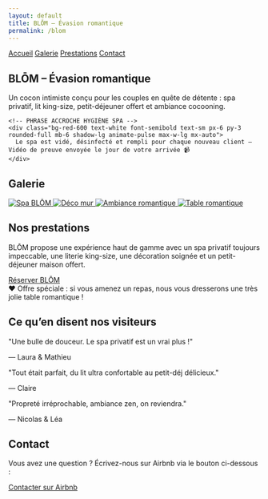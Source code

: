```yaml
---
layout: default
title: BLŌM – Évasion romantique
permalink: /blom
---
```


<div class="bg-black text-white min-h-screen px-4">

  <!-- MENU DE NAVIGATION -->
  <nav class="flex justify-center space-x-6 py-6 text-sm font-semibold uppercase tracking-wide">
    <a href="{{ site.baseurl }}/" class="hover:underline">Accueil</a>
    <a href="#galerie" class="hover:underline">Galerie</a>
    <a href="#prestations" class="hover:underline">Prestations</a>
    <a href="#contact" class="hover:underline">Contact</a>
  </nav>

  <!-- SECTION ACCUEIL -->
  <section id="accueil" class="text-center py-6">
    <h1 class="text-4xl font-bold mb-6">BLŌM – Évasion romantique</h1>
    <p class="text-lg max-w-xl mx-auto mb-8">
      Un cocon intimiste conçu pour les couples en quête de détente : spa privatif, lit king-size, petit-déjeuner offert et ambiance cocooning.
    </p>

    <!-- PHRASE ACCROCHE HYGIÈNE SPA -->
    <div class="bg-red-600 text-white font-semibold text-sm px-6 py-3 rounded-full mb-6 shadow-lg animate-pulse max-w-lg mx-auto">
      Le spa est vidé, désinfecté et rempli pour chaque nouveau client – Vidéo de preuve envoyée le jour de votre arrivée 📹
    </div>
  </section>

  <!-- SECTION GALERIE -->
  <section id="galerie" class="text-center py-8">
    <h2 class="text-2xl font-bold mb-6">Galerie</h2>
    <div class="flex flex-wrap justify-center gap-4">
      <a href="{{ site.baseurl }}/assets/images/Spa.jpg" data-lightbox="blom" data-title="Spa BLŌM">
        <img src="{{ site.baseurl }}/assets/images/Spa.jpg" alt="Spa BLŌM" class="h-56 rounded shadow" />
      </a>
      <a href="{{ site.baseurl }}/assets/images/femmemur.jpg" data-lightbox="blom" data-title="Déco salon BLŌM">
        <img src="{{ site.baseurl }}/assets/images/femmemur.jpg" alt="Déco mur" class="h-56 rounded shadow" />
      </a>
      <a href="{{ site.baseurl }}/assets/images/sceau.jpg" data-lightbox="blom" data-title="Ambiance romantique">
        <img src="{{ site.baseurl }}/assets/images/sceau.jpg" alt="Ambiance romantique" class="h-56 rounded shadow" />
      </a>
      <a href="{{ site.baseurl }}/assets/images/table.jpg" data-lightbox="blom" data-title="Table romantique">
        <img src="{{ site.baseurl }}/assets/images/table.jpg" alt="Table romantique" class="h-56 rounded shadow" />
      </a>
    </div>
  </section>

  <!-- SECTION PRESTATIONS -->
  <section id="prestations" class="text-center py-12">
    <h2 class="text-2xl font-bold mb-6">Nos prestations</h2>
    <p class="max-w-xl mx-auto text-lg mb-6">
      BLŌM propose une expérience haut de gamme avec un spa privatif toujours impeccable, une literie king-size, une décoration soignée et un petit-déjeuner maison offert.
    </p>
    <a href="https://www.airbnb.fr/rooms/87654321"
       class="bg-white text-black hover:bg-gray-200 font-semibold py-3 px-6 rounded-full transition mb-8 inline-block">
      Réserver BLŌM
    </a>
    <div class="bg-pink-600 text-white py-4 px-6 rounded-lg shadow-lg max-w-xl mx-auto mt-8">
      ❤️ Offre spéciale : si vous amenez un repas, nous vous dresserons une très jolie table romantique !
    </div>
  </section>

  <!-- SECTION TÉMOIGNAGES -->
  <section class="py-12">
    <h2 class="text-2xl font-bold text-center mb-6">Ce qu’en disent nos visiteurs</h2>
    <div class="relative w-full max-w-2xl mx-auto overflow-hidden">
      <div id="testimonial-carousel" class="whitespace-nowrap transition-transform duration-700 ease-in-out">
        <div class="inline-block w-full px-4">
          <p class="text-lg italic mb-2">"Une bulle de douceur. Le spa privatif est un vrai plus !"</p>
          <p class="text-sm text-gray-300">— Laura & Mathieu</p>
        </div>
        <div class="inline-block w-full px-4">
          <p class="text-lg italic mb-2">"Tout était parfait, du lit ultra confortable au petit-déj délicieux."</p>
          <p class="text-sm text-gray-300">— Claire</p>
        </div>
        <div class="inline-block w-full px-4">
          <p class="text-lg italic mb-2">"Propreté irréprochable, ambiance zen, on reviendra."</p>
          <p class="text-sm text-gray-300">— Nicolas & Léa</p>
        </div>
      </div>
    </div>
  </section>

  <script>
    let index = 0;
    const carousel = document.getElementById('testimonial-carousel');
    const slideCount = carousel.children.length;

    setInterval(() => {
      index = (index + 1) % slideCount;
      carousel.style.transform = `translateX(-${index * 100}%)`;
    }, 7000);
  </script>

  <!-- SECTION CONTACT -->
  <section id="contact" class="text-center py-12">
    <h2 class="text-2xl font-bold mb-4">Contact</h2>
    <p class="text-lg mb-4">Vous avez une question ? Écrivez-nous sur Airbnb via le bouton ci-dessous :</p>
    <a href="https://www.airbnb.fr/rooms/87654321"
       class="bg-white text-black hover:bg-gray-200 font-semibold py-3 px-6 rounded-full transition inline-block">
      Contacter sur Airbnb
    </a>
  </section>

</div>
